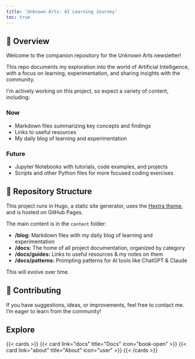 ```yaml
---
title: 'Unknown Arts: AI Learning Journey'
toc: true
---
```


## 📖 Overview

Welcome to the companion repository for the Unknown Arts newsletter! 

This repo documents my exploration into the world of Artificial Intelligence, with a focus on learning, experimentation, and sharing insights with the community.

I'm actively working on this project, so expect a variety of content, including:

### Now
- Markdown files summarizing key concepts and findings
- Links to useful resources
- My daily blog of learning and experimentation

### Future
- Jupyter Notebooks with tutorials, code examples, and projects
- Scripts and other Python files for more focused coding exercises

## 📂 Repository Structure

This project runs in Hugo, a static site generator, uses the [Hextra theme](https://github.com/imfing/hextra), and is hosted on GitHub Pages.

The main content is in the `content` folder:

- **/blog:** Markdown files with my daily blog of learning and experimentation
- **/docs:** The home of all project documentation, organized by category
- **/docs/guides:** Links to useful resources & my notes on them
- **/docs/patterns:** Prompting patterns for AI tools like ChatGPT & Claude

This will evolve over time.

## 🎉 Contributing

If you have suggestions, ideas, or improvements, feel free to contact me. I’m eager to learn from the community!

## Explore

{{< cards >}}
  {{< card link="docs" title="Docs" icon="book-open" >}}
  {{< card link="about" title="About" icon="user" >}}
{{< /cards >}}